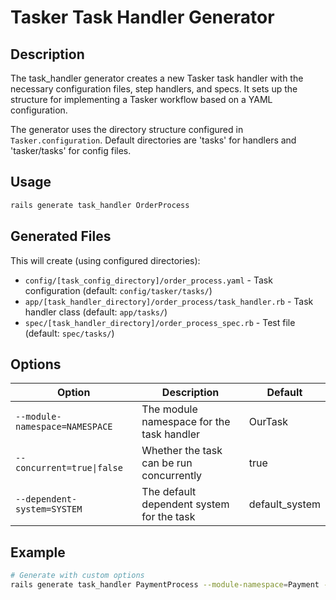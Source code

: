 # Tasker Task Handler Generator

## Description

The task_handler generator creates a new Tasker task handler with the necessary configuration files, step handlers, and specs. It sets up the structure for implementing a Tasker workflow based on a YAML configuration.

The generator uses the directory structure configured in `Tasker.configuration`. Default directories are 'tasks' for handlers and 'tasker/tasks' for config files.

## Usage

```bash
rails generate task_handler OrderProcess
```

## Generated Files

This will create (using configured directories):

- `config/[task_config_directory]/order_process.yaml` - Task configuration (default: `config/tasker/tasks/`)
- `app/[task_handler_directory]/order_process/task_handler.rb` - Task handler class (default: `app/tasks/`)
- `spec/[task_handler_directory]/order_process_spec.rb` - Test file (default: `spec/tasks/`)

## Options

| Option | Description | Default |
|--------|-------------|---------|
| `--module-namespace=NAMESPACE` | The module namespace for the task handler | OurTask |
| `--concurrent=true\|false` | Whether the task can be run concurrently | true |
| `--dependent-system=SYSTEM` | The default dependent system for the task | default_system |

## Example

```bash
# Generate with custom options
rails generate task_handler PaymentProcess --module-namespace=Payment --dependent-system=payment_system --concurrent=false
```
